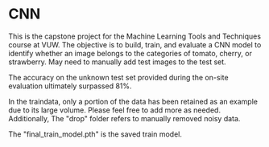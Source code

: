 # CNN
This is the capstone project for the Machine Learning Tools and Techniques course at VUW. The objective is to build, train, and evaluate a CNN model to identify whether an image belongs to the categories of tomato, cherry, or strawberry. May need to manually add test images to the test set.

The accuracy on the unknown test set provided during the on-site evaluation ultimately surpassed 81%.

In the traindata, only a portion of the data has been retained as an example due to its large volume. Please feel free to add more as needed. Additionally, The "drop" folder refers to manually removed noisy data.

The "final_train_model.pth" is the saved train model.
